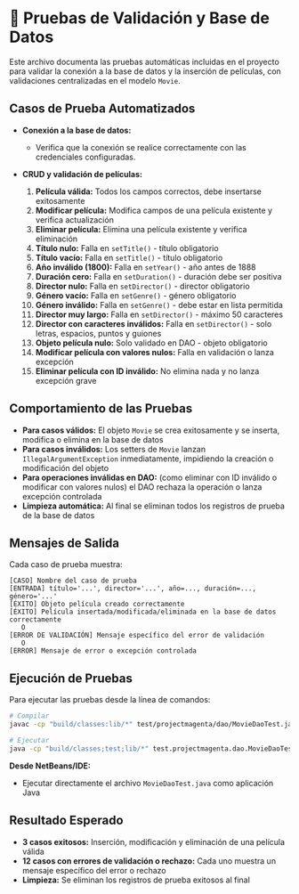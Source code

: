 # 🧪 Pruebas de Validación y Base de Datos

Este archivo documenta las pruebas automáticas incluidas en el proyecto para validar la conexión a la base de datos y la inserción de películas, con validaciones centralizadas en el modelo `Movie`.

## Casos de Prueba Automatizados

- **Conexión a la base de datos:**
   - Verifica que la conexión se realice correctamente con las credenciales configuradas.

- **CRUD y validación de películas:**
   1. **Película válida:** Todos los campos correctos, debe insertarse exitosamente
   2. **Modificar película:** Modifica campos de una película existente y verifica actualización
   3. **Eliminar película:** Elimina una película existente y verifica eliminación
   4. **Título nulo:** Falla en `setTitle()` - título obligatorio
   5. **Título vacío:** Falla en `setTitle()` - título obligatorio
   6. **Año inválido (1800):** Falla en `setYear()` - año antes de 1888
   7. **Duración cero:** Falla en `setDuration()` - duración debe ser positiva
   8. **Director nulo:** Falla en `setDirector()` - director obligatorio
   9. **Género vacío:** Falla en `setGenre()` - género obligatorio
   10. **Género inválido:** Falla en `setGenre()` - debe estar en lista permitida
   11. **Director muy largo:** Falla en `setDirector()` - máximo 50 caracteres
   12. **Director con caracteres inválidos:** Falla en `setDirector()` - solo letras, espacios, puntos y guiones
   13. **Objeto película nulo:** Solo validado en DAO - objeto obligatorio
   14. **Modificar película con valores nulos:** Falla en validación o lanza excepción
   15. **Eliminar película con ID inválido:** No elimina nada y no lanza excepción grave

## Comportamiento de las Pruebas

- **Para casos válidos:** El objeto `Movie` se crea exitosamente y se inserta, modifica o elimina en la base de datos
- **Para casos inválidos:** Los setters de `Movie` lanzan `IllegalArgumentException` inmediatamente, impidiendo la creación o modificación del objeto
- **Para operaciones inválidas en DAO:** (como eliminar con ID inválido o modificar con valores nulos) el DAO rechaza la operación o lanza excepción controlada
- **Limpieza automática:** Al final se eliminan todos los registros de prueba de la base de datos

## Mensajes de Salida

Cada caso de prueba muestra:
```
[CASO] Nombre del caso de prueba
[ENTRADA] título='...', director='...', año=..., duración=..., género='...'
[ÉXITO] Objeto película creado correctamente
[ÉXITO] Película insertada/modificada/eliminada en la base de datos correctamente
   O
[ERROR DE VALIDACIÓN] Mensaje específico del error de validación
   O
[ERROR] Mensaje de error o excepción controlada
```

## Ejecución de Pruebas

Para ejecutar las pruebas desde la línea de comandos:

```bash
# Compilar
javac -cp "build/classes:lib/*" test/projectmagenta/dao/MovieDaoTest.java

# Ejecutar
java -cp "build/classes;test;lib/*" test.projectmagenta.dao.MovieDaoTest
```

**Desde NetBeans/IDE:**
- Ejecutar directamente el archivo `MovieDaoTest.java` como aplicación Java

## Resultado Esperado

- **3 casos exitosos:** Inserción, modificación y eliminación de una película válida
- **12 casos con errores de validación o rechazo:** Cada uno muestra un mensaje específico del error o rechazo
- **Limpieza:** Se eliminan los registros de prueba exitosos al final
